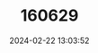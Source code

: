 ---
title: "160629"
category: "Neomyrina nivea"
draft: false
date: 2024-02-22 13:03:52
languages:
  English: ["White Imperial Butterfly"]
---